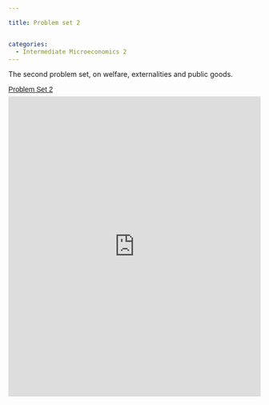 ```yaml
---

title: Problem set 2


categories:
  - Intermediate Microeconomics 2
---
```

The second problem set, on welfare, externalities and public goods. 

<p style=" margin: 12px auto 6px auto; font-family: Helvetica,Arial,Sans-serif; font-style: normal; font-variant: normal; font-weight: normal; font-size: 14px; line-height: normal; font-size-adjust: none; font-stretch: normal; -x-system-font: none; display: block;">   <a title="View Problem Set 2 on Scribd" href="https://www.scribd.com/doc/127860802/Problem-Set-2" style="text-decoration: underline;">Problem Set 2</a></p><iframe src="https://www.scribd.com/embeds/127860802/content?start_page=1&view_mode=scroll" data-auto-height="false" data-aspect-ratio="undefined" scrolling="no" width="100%" height="600" frameborder="0"></iframe>
